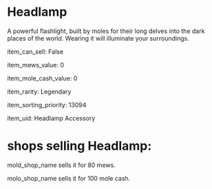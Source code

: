 # Headlamp

A powerful flashlight, built by moles for their long delves into the dark places of the world. Wearing it will illuminate your surroundings.

item_can_sell: False

item_mews_value: 0

item_mole_cash_value: 0

item_rarity: Legendary

item_sorting_priority: 13094

item_uid: Headlamp Accessory

# shops selling Headlamp:

mold_shop_name sells it for 80 mews.

molo_shop_name sells it for 100 mole cash.